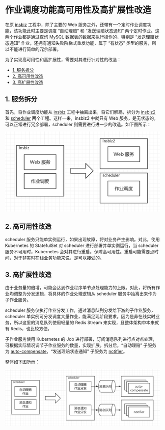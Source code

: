 # 作业调度功能高可用性及高扩展性改造<!-- omit in toc -->

在原 [insbiz](https://github.com/fooins/insbiz) 工程中，除了主要的 Web 服务之外，还带有一个定时作业调度功能，该功能此时主要是调度 “自动理赔” 和 “发送理赔状态通知” 两个定时作业。这两个作业都是通过查询 MySQL 数据表的数据来执行操作的，特别是 “发送理赔状态通知” 作业，还拥有通知失败阶梯式重发功能，属于 “有状态” 类型的服务，所以不能进行简单的冗余部署。

为了实现高可用性和高扩展性，需要对其进行针对性的改造：

- [1. 服务拆分](#1-服务拆分)
- [2. 高可用性改造](#2-高可用性改造)
- [3. 高扩展性改造](#3-高扩展性改造)

## 1. 服务拆分

首先，将作业调度功能从 [insbiz](https://github.com/fooins/insbiz) 工程中抽离出来，将它们解耦，拆分为 [insbiz2](https://github.com/fooins/insbiz2) 和 [scheduler](https://github.com/fooins/scheduler) 两个工程。这样一来，insbiz2 中就只有 Web 服务，是无状态的，可以正常进行冗余部署，scheduler 则需要进行进一步的改造。如下图所示：

<img src="./imgs/Insbiz服务拆分.png" width="550" alt="Insbiz服务拆分"/>

## 2. 高可用性改造

scheduler 服务只能单实例运行，如果出现故障，将对业务产生影响。对此，使用 Kubernetes 的 StatefulSet 对 scheduler 进行部署并单实例运行，当 scheduler 服务不可用时，Kubernetes 会对其进行重启，保障高可用性。重启可能需要点时间，对于非实时在线业务功能来说，是可以接受的。

## 3. 高扩展性改造

由于业务量的倍增，可能会达到作业程序单节点处理能力的上限。对此，将所有作业均调整为分发逻辑，将具体的作业处理逻辑从 scheduler 服务中抽离出来作为子作业服务。

scheduler 服务仅执行作业分发工作，通过消息队列分发给下游的子作业服务，scheduler 单实例可分发调度大量作业，能满足现阶段要求。因为是非在线实时业务，所以这里的消息队列使用轻量的 Redis Stream 来实现，且整体架构中本来就有 Redis，也比较方便。

子作业服务使用 Kubernetes 的 Job 进行部署，订阅消息队列进行点对点处理，可根据实际情况调节子作业服务的数量，实现扩展。拆分后，“自动理赔” 子服务为 [auto-compensate](https://github.com/fooins/auto-compensate)，“发送理赔状态通知” 子服务为 [notifier](https://github.com/fooins/notifier)。

整体如下图所示：

<img src="./imgs/scheduler高扩展性改造.png" width="800" alt="scheduler高扩展性改造"/>
